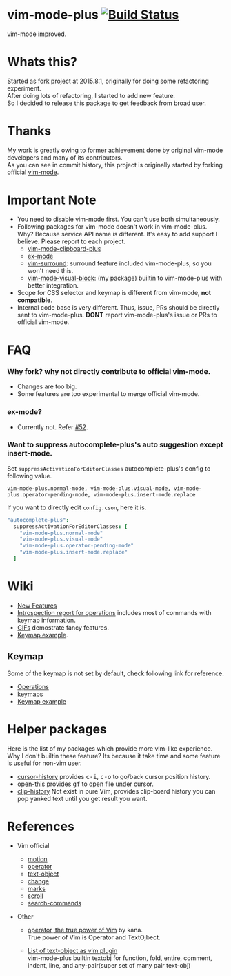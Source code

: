 # vim-mode-plus [![Build Status](https://travis-ci.org/t9md/atom-vim-mode-plus.svg)](https://travis-ci.org/t9md/atom-vim-mode-plus)

vim-mode improved.

# Whats this?

Started as fork project at 2015.8.1, originally for doing some refactoring experiment.  
After doing lots of refactoring, I started to add new feature.  
So I decided to release this package to get feedback from broad user.  

# Thanks

My work is greatly owing to former achievement done by original vim-mode developers and many of its contributors.  
As you can see in commit history, this project is originally started by forking official [vim-mode](https://github.com/atom/vim-mode).  

# Important Note

- You need to disable vim-mode first. You can't use both simultaneously.
- Following packages for vim-mode doesn't work in vim-mode-plus. Why? Because service API name is different. It's easy to add support I believe. Please report to each project.
  - [vim-mode-clipboard-plus](https://atom.io/packages/vim-mode-clipboard-plus)
  - [ex-mode](https://atom.io/packages/ex-mode)
  - [vim-surround](https://atom.io/packages/vim-surround): surround feature included vim-mode-plus, so you won't need this.
  - [vim-mode-visual-block](https://atom.io/packages/vim-mode-visual-block): (my package) builtin to vim-mode-plus with better integration.
- Scope for CSS selector and keymap is different from vim-mode, **not compatible**.
- Internal code base is very different. Thus, issue, PRs should be directly sent to vim-mode-plus. **DONT** report vim-mode-plus's issue or PRs to official vim-mode.

# FAQ

### Why fork? why not directly contribute to official vim-mode.

- Changes are too big.
- Some features are too experimental to merge official vim-mode.

### ex-mode?

- Currently not. Refer [#52](https://github.com/t9md/atom-vim-mode-plus/issues/52).

### Want to suppress autocomplete-plus's auto suggestion except insert-mode.

Set `suppressActivationForEditorClasses` autocomplete-plus's config to following value.

```
vim-mode-plus.normal-mode, vim-mode-plus.visual-mode, vim-mode-plus.operator-pending-mode, vim-mode-plus.insert-mode.replace
```

If you want to directly edit `config.cson`, here it is.

```coffeescript
"autocomplete-plus":
  suppressActivationForEditorClasses: [
    "vim-mode-plus.normal-mode"
    "vim-mode-plus.visual-mode"
    "vim-mode-plus.operator-pending-mode"
    "vim-mode-plus.insert-mode.replace"
  ]
```

# Wiki

- [New Features](https://github.com/t9md/atom-vim-mode-plus/wiki/Features)
- [Introspection report for operations](https://github.com/t9md/atom-vim-mode-plus/wiki/Operations) includes most of commands with keymap information.
- [GIFs](https://github.com/t9md/atom-vim-mode-plus/wiki/GIFs) demostrate fancy features.
- [Keymap example](https://github.com/t9md/atom-vim-mode-plus/wiki/Keymap-example).

## Keymap

Some of the keymap is not set by default, check following link for reference.

- [Operations](https://github.com/t9md/atom-vim-mode-plus/wiki/Operations)
- [keymaps](https://github.com/t9md/atom-vim-mode-plus/blob/master/keymaps/vim-mode-plus.cson)
- [Keymap example](https://github.com/t9md/atom-vim-mode-plus/wiki/Keymap-example)

# Helper packages

Here is the list of my packages which provide more vim-like experience.  
Why I don't builtin these feature? Its because it take time and some feature is useful for non-vim user.

- [cursor-history](https://atom.io/packages/cursor-history)
provides <kbd>c-i</kbd>, <kbd>c-o</kbd> to go/back cursor position history.
- [open-this](https://atom.io/packages/open-this)
provides <kbd>gf</kbd> to open file under cursor.
- [clip-history](https://atom.io/packages/clip-history)
Not exist in pure Vim, provides clip-board history you can pop yanked text until you get result you want.

# References

- Vim official
  - [motion](http://vimhelp.appspot.com/motion.txt.html)
  - [operator](http://vimhelp.appspot.com/motion.txt.html#operator)
  - [text-object](http://vimhelp.appspot.com/motion.txt.html#object-select)
  - [change](http://vimhelp.appspot.com/change.txt.html)
  - [marks](http://vimhelp.appspot.com/motion.txt.html#mark-motions)
  - [scroll](http://vimhelp.appspot.com/scroll.txt.html)
  - [search-commands](http://vimhelp.appspot.com/pattern.txt.html#search-commands)

- Other
  - [operator, the true power of Vim](http://whileimautomaton.net/2008/11/vimm3/operator) by kana.  
  True power of Vim is Operator and TextOjbect.

  - [List of text-object as vim plugin](https://github.com/kana/vim-textobj-user/wiki)  
  vim-mode-plus builtin textobj for function, fold, entire, comment, indent, line, and any-pair(super set of many pair text-obj)

